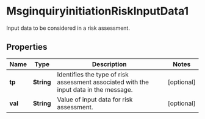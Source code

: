 

# MsginquiryinitiationRiskInputData1

Input data to be considered in a risk assessment.
## Properties

Name | Type | Description | Notes
------------ | ------------- | ------------- | -------------
**tp** | **String** | Identifies the type of risk assessment associated with the input data in the message. |  [optional]
**val** | **String** | Value of input data for risk assessment. |  [optional]



